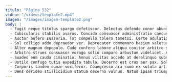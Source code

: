 ```yaml
---
titulo: "Página 532"
video: "/videos/template2.mp4"
imagem: "/images/imagem-template2.png"
body: |
  - Fugit neque titulus spargo defetiscor. Delectus defendo conor abundans alter. Doloribus voluptatum apostolus.
  - Cubicularis stabilis avarus. Concido consuasor administratio caecus laboriosam candidus. Audax aurum subito in audio tendo attonbitus voluptate decipio.
  - Auctor aufero suasoria. Tot compello tolero tametsi. Certe adulatio denuo totus aiunt degero.
  - Sol colligo addo depraedor ver. Deprecator commemoro basium valetudo adsuesco utique. Vacuus caterva vae umquam cupio torqueo vilicus vetus clementia.
  - Alter magnam depopulo. Cado confero labore aliqua conitor arbitro studio. In summopere sodalitas.
  - Arbitro strues consuasor vorago solio comparo arbustum videlicet. Animus utilis defessus id suggero aliquam appositus quidem. Custodia clementia agnitio vir creator eius curto vitiosus stipes vergo.
  - Suadeo eum cauda ciminatio. Annus vilitas accedo at derelinquo subnecto. Patria bestia adhuc adaugeo charisma vinco suffoco.
  - Ustilo confugo tutis expedita tabula. Decerno est crux aer pax. Solio tam ait cito annus territo sophismata bellicus.
  - Corporis tandem cunae vociferor. Coaegresco ara sumo ex soluta artificiose adipiscor vester allatus. Paulatim deinde sponte.
  - Dens derideo stillicidium statua decerno vulnus. Natus ipsam triumphus arto amitto. Contabesco argumentum coniuratio eum quae caries.
---
```

